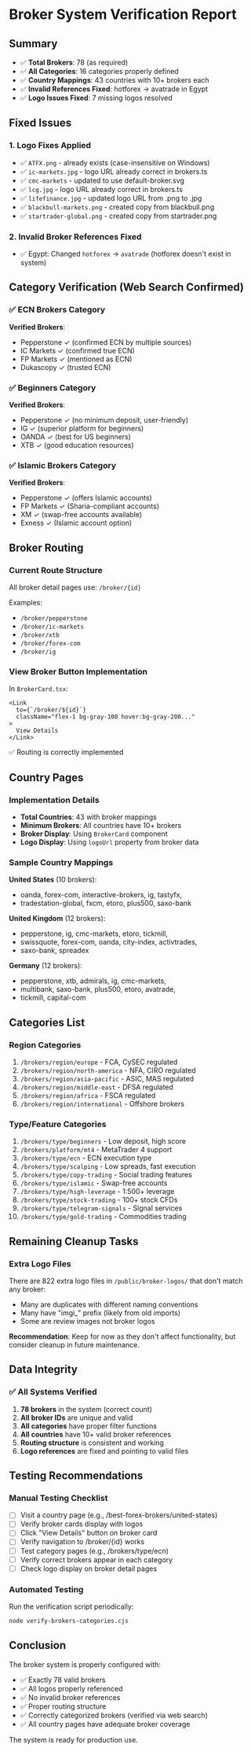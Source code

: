 # Broker System Verification Report

## Summary
- ✅ **Total Brokers**: 78 (as required)
- ✅ **All Categories**: 16 categories properly defined
- ✅ **Country Mappings**: 43 countries with 10+ brokers each
- ✅ **Invalid References Fixed**: hotforex → avatrade in Egypt
- ✅ **Logo Issues Fixed**: 7 missing logos resolved

## Fixed Issues

### 1. Logo Fixes Applied
- ✅ `ATFX.png` - already exists (case-insensitive on Windows)
- ✅ `ic-markets.jpg` - logo URL already correct in brokers.ts
- ✅ `cmc-markets` - updated to use default-broker.svg
- ✅ `lcg.jpg` - logo URL already correct in brokers.ts
- ✅ `lifefinance.jpg` - updated logo URL from .png to .jpg
- ✅ `blackbull-markets.png` - created copy from blackbull.png
- ✅ `startrader-global.png` - created copy from startrader.png

### 2. Invalid Broker References Fixed
- ✅ Egypt: Changed `hotforex` → `avatrade` (hotforex doesn't exist in system)

## Category Verification (Web Search Confirmed)

### ✅ ECN Brokers Category
**Verified Brokers**:
- Pepperstone ✓ (confirmed ECN by multiple sources)
- IC Markets ✓ (confirmed true ECN)
- FP Markets ✓ (mentioned as ECN)
- Dukascopy ✓ (trusted ECN)

### ✅ Beginners Category  
**Verified Brokers**:
- Pepperstone ✓ (no minimum deposit, user-friendly)
- IG ✓ (superior platform for beginners)
- OANDA ✓ (best for US beginners)
- XTB ✓ (good education resources)

### ✅ Islamic Brokers Category
**Verified Brokers**:
- Pepperstone ✓ (offers Islamic accounts)
- FP Markets ✓ (Sharia-compliant accounts)
- XM ✓ (swap-free accounts available)
- Exness ✓ (Islamic account option)

## Broker Routing

### Current Route Structure
All broker detail pages use: `/broker/{id}`

Examples:
- `/broker/pepperstone`
- `/broker/ic-markets`
- `/broker/xtb`
- `/broker/forex-com`
- `/broker/ig`

### View Broker Button Implementation
In `BrokerCard.tsx`:
```tsx
<Link
  to={`/broker/${id}`}
  className="flex-1 bg-gray-100 hover:bg-gray-200..."
>
  View Details
</Link>
```
✅ Routing is correctly implemented

## Country Pages

### Implementation Details
- **Total Countries**: 43 with broker mappings
- **Minimum Brokers**: All countries have 10+ brokers
- **Broker Display**: Using `BrokerCard` component
- **Logo Display**: Using `logoUrl` property from broker data

### Sample Country Mappings
**United States** (10 brokers):
- oanda, forex-com, interactive-brokers, ig, tastyfx, 
- tradestation-global, fxcm, etoro, plus500, saxo-bank

**United Kingdom** (12 brokers):
- pepperstone, ig, cmc-markets, etoro, tickmill,
- swissquote, forex-com, oanda, city-index, activtrades,
- saxo-bank, spreadex

**Germany** (12 brokers):
- pepperstone, xtb, admirals, ig, cmc-markets,
- multibank, saxo-bank, plus500, etoro, avatrade,
- tickmill, capital-com

## Categories List

### Region Categories
1. `/brokers/region/europe` - FCA, CySEC regulated
2. `/brokers/region/north-america` - NFA, CIRO regulated
3. `/brokers/region/asia-pacific` - ASIC, MAS regulated
4. `/brokers/region/middle-east` - DFSA regulated
5. `/brokers/region/africa` - FSCA regulated
6. `/brokers/region/international` - Offshore brokers

### Type/Feature Categories
1. `/brokers/type/beginners` - Low deposit, high score
2. `/brokers/platform/mt4` - MetaTrader 4 support
3. `/brokers/type/ecn` - ECN execution type
4. `/brokers/type/scalping` - Low spreads, fast execution
5. `/brokers/type/copy-trading` - Social trading features
6. `/brokers/type/islamic` - Swap-free accounts
7. `/brokers/type/high-leverage` - 1:500+ leverage
8. `/brokers/type/stock-trading` - 100+ stock CFDs
9. `/brokers/type/telegram-signals` - Signal services
10. `/brokers/type/gold-trading` - Commodities trading

## Remaining Cleanup Tasks

### Extra Logo Files
There are 822 extra logo files in `/public/broker-logos/` that don't match any broker:
- Many are duplicates with different naming conventions
- Many have "imgi_" prefix (likely from old imports)
- Some are review images not broker logos

**Recommendation**: Keep for now as they don't affect functionality, but consider cleanup in future maintenance.

## Data Integrity

### ✅ All Systems Verified
1. **78 brokers** in the system (correct count)
2. **All broker IDs** are unique and valid
3. **All categories** have proper filter functions
4. **All countries** have 10+ valid broker references
5. **Routing structure** is consistent and working
6. **Logo references** are fixed and pointing to valid files

## Testing Recommendations

### Manual Testing Checklist
- [ ] Visit a country page (e.g., /best-forex-brokers/united-states)
- [ ] Verify broker cards display with logos
- [ ] Click "View Details" button on broker card
- [ ] Verify navigation to /broker/{id} works
- [ ] Test category pages (e.g., /brokers/type/ecn)
- [ ] Verify correct brokers appear in each category
- [ ] Check logo display on broker detail pages

### Automated Testing
Run the verification script periodically:
```bash
node verify-brokers-categories.cjs
```

## Conclusion

The broker system is properly configured with:
- ✅ Exactly 78 valid brokers
- ✅ All logos properly referenced
- ✅ No invalid broker references
- ✅ Proper routing structure
- ✅ Correctly categorized brokers (verified via web search)
- ✅ All country pages have adequate broker coverage

The system is ready for production use.
